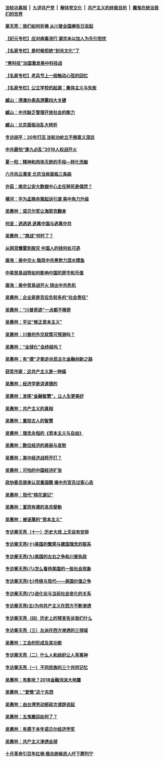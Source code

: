 

####  [法轮功真相](../../../../basic/blob/master/README.md?t=07080031) &nbsp;|&nbsp; [九评共产党](../../../../9ping.md/blob/master/README.md?t=07080031) &nbsp;|&nbsp; [解体党文化](../../../../jtdwh.md/blob/master/README.md?t=07080031)  &nbsp;|&nbsp; [共产主义的终极目的](../../../../gczydzjmd.md/blob/master/README.md?t=07080031) &nbsp;|&nbsp; [魔鬼在统治我们的世界](../../../../mgztzwmdsj.md/blob/master/README.md?t=07080031) 

#### [章天亮：我们如何祈祷 从川普全国祷告日说起](../pages/nsc423/n11944627.md?t=07080031) 

#### [【纪元专栏】应对病毒流行 渥京未以加人为先引担忧](../pages/nsc423/n11875714.md?t=07080031) 

#### [【名家专栏】是时候拒绝“封杀文化”了](../pages/nsc423/n11814093.md?t=07080031) 

#### [“黑科技”治国激发美中科技战](../pages/nsc423/n11638056.md?t=07080031) 

#### [【名家专栏】老兵节上一段触动心弦的回忆](../pages/nsc423/n11646016.md?t=07080031) 

#### [【名家专栏】公立学校的起源：集体主义与失败](../pages/nsc423/n11601833.md?t=07080031) 

#### [臧山：港澳办表态透露四大关键](../pages/nsc423/n11421628.md?t=07080031) 

#### [臧山：中共缺乏管理开放社会的能力](../pages/nsc423/n11407457.md?t=07080031) 

#### [臧山：北京面临治乱大转折](../pages/nsc423/n11406895.md?t=07080031) 

#### [专访胡平：20年打压 法轮功屹立不倒意义深远](../pages/nsc423/n11398800.md?t=07080031) 

#### [中共最怕“逢九必乱”2019人权战开火](../pages/nsc423/n11385248.md?t=07080031) 

#### [夏一阳：精神和肉体灭绝的手段—转化洗脑](../pages/nsc423/n11368250.md?t=07080031) 

#### [六月风云激变 北京当局面临三条路](../pages/nsc423/n11313668.md?t=07080031) 

#### [许茹：南京公安大数据中心主任猝死是偶然？](../pages/nsc423/n11064744.md?t=07080031) 

#### [横河：华为孟晚舟案起诉引渡 美中角力升级](../pages/nsc423/n11027230.md?t=07080031) 

#### [吴惠林：诺贝尔奖让海耶克翻身](../pages/nsc423/n10890049.md?t=07080031) 

#### [何坚：逃逃逃 逃离中国与逃离中共](../pages/nsc423/n10592891.md?t=07080031) 

#### [吴惠林：“商战”何时了？](../pages/nsc423/n10573558.md?t=07080031) 

#### [从网贷爆雷到股灾 中国人的钱何处可逃](../pages/nsc423/n10572800.md?t=07080031) 

#### [唐浩：美中交火 隐现中共黑势力混水摸鱼](../pages/nsc423/n10544040.md?t=07080031) 

#### [中美贸易战将如何影响中国的房市和币值](../pages/nsc423/n10543697.md?t=07080031) 

#### [唐浩：美中贸易战开火 烧出中共危机](../pages/nsc423/n10540126.md?t=07080031) 

#### [吴惠林：企业家是否应负较多的“社会责任”](../pages/nsc423/n10535022.md?t=07080031) 

#### [吴惠林：“川普奇迹”一点都不稀奇](../pages/nsc423/n10512808.md?t=07080031) 

#### [吴惠林：平议“修正资本主义”](../pages/nsc423/n10495724.md?t=07080031) 

#### [吴惠林：川普的外交政策可预测吗？](../pages/nsc423/n10462387.md?t=07080031) 

#### [吴惠林：“全球化”会终结吗？](../pages/nsc423/n10452838.md?t=07080031) 

#### [吴惠林：有“德”才能走向民主化金融创新之路](../pages/nsc423/n10432292.md?t=07080031) 

#### [获奖作家：这共产主义是一种癌](../pages/nsc423/n10431541.md?t=07080031) 

#### [吴惠林：经济学是讲道德的](../pages/nsc423/n10398014.md?t=07080031) 

#### [吴惠林：发挥“金融智慧”，让人生更美好](../pages/nsc423/n10375019.md?t=07080031) 

#### [吴惠林：共产主义的真相](../pages/nsc423/n10351394.md?t=07080031) 

#### [吴惠林：重拾古人的智慧](../pages/nsc423/n10337691.md?t=07080031) 

#### [吴惠林：理念永恒的《资本主义与自由》](../pages/nsc423/n10316274.md?t=07080031) 

#### [吴惠林：数位经济的美丽与哀愁](../pages/nsc423/n10292946.md?t=07080031) 

#### [吴惠林：美中经济战将开打？](../pages/nsc423/n10258825.md?t=07080031) 

#### [吴惠林：可怕的中国经济扩张](../pages/nsc423/n10219147.md?t=07080031) 

#### [政协委员提承认双重国籍 揭中共官员过客心态](../pages/nsc423/n10208809.md?t=07080031) 

#### [吴惠林：现代“桃花源记”](../pages/nsc423/n10185234.md?t=07080031) 

#### [吴惠林：富而有德的洛克斐勒](../pages/nsc423/n10142264.md?t=07080031) 

#### [吴惠林：被诬蔑的“资本主义”](../pages/nsc423/n10124816.md?t=07080031) 

#### [专访章天亮（十一）历史大戏 上天自有安排](../pages/nsc423/n10094905.md?t=07080031) 

#### [专访章天亮(十)美国的繁荣与建国理念的联系](../pages/nsc423/n10094899.md?t=07080031) 

#### [专访章天亮(九)美国的左右之争和川普执政](../pages/nsc423/n10094889.md?t=07080031) 

#### [专访章天亮(八)怎么看待美国的一些社会现象](../pages/nsc423/n10094857.md?t=07080031) 

#### [专访章天亮(七)传统与现代——美国价值之争](../pages/nsc423/n10093140.md?t=07080031) 

#### [专访章天亮(六)进化论与当前社会变化的关系](../pages/nsc423/n10092036.md?t=07080031) 

#### [专访章天亮(五)为何共产主义在西方不断渗透](../pages/nsc423/n10083620.md?t=07080031) 

#### [专访章天亮（四）历史上的预言告诉我们什么](../pages/nsc423/n10083606.md?t=07080031) 

#### [专访章天亮（三）左派在西方渗透的三领域](../pages/nsc423/n10081115.md?t=07080031) 

#### [吴惠林：工会的形成及其功能](../pages/nsc423/n10080633.md?t=07080031) 

#### [专访章天亮（二）什么人和组织让人背离神](../pages/nsc423/n10076637.md?t=07080031) 

#### [专访章天亮（一）不同民族的三个共同记忆](../pages/nsc423/n10074188.md?t=07080031) 

#### [吴惠林：有影呒？2018金融泡沫大地震](../pages/nsc423/n10040534.md?t=07080031) 

#### [吴惠林：“爱情”这个东西](../pages/nsc423/n10019423.md?t=07080031) 

#### [吴惠林：由台湾劳动部政次请辞说起](../pages/nsc423/n9979679.md?t=07080031) 

#### [吴惠林：五鬼搬运如何了？](../pages/nsc423/n9925338.md?t=07080031) 

#### [吴惠林：有感于本年诺贝尔经济学奖](../pages/nsc423/n9871883.md?t=07080031) 

#### [吴惠林：共产主义渗透全球](../pages/nsc423/n9812748.md?t=07080031) 

#### [十月革命引百年红祸 俄总统候选人吁下葬列宁](../pages/nsc423/n9810182.md?t=07080031) 

